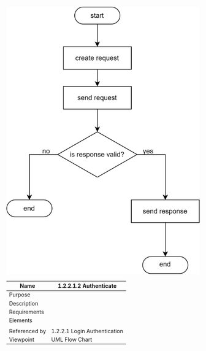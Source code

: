 ![Authenticate Flow Chart](TeamTwoFiles/1.2.2.1.2AuthenticateFlowchart.svg)

| Name | 1.2.2.1.2 Authenticate |
| ----------- | ----------- |
| Purpose |  |
| Description |  |
| Requirements | |
| Elements 
| | |
| Referenced by | 1.2.2.1 Login Authentication  |
| Viewpoint | UML Flow Chart |
